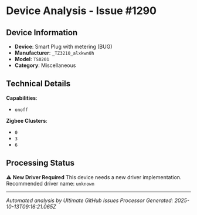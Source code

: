 # Device Analysis - Issue #1290

## Device Information
- **Device**: Smart Plug with metering (BUG)
- **Manufacturer**: `_TZ3210_alxkwn0h`
- **Model**: `TS0201`
- **Category**: Miscellaneous

## Technical Details
**Capabilities**:
- `onoff`

**Zigbee Clusters**:
- `0`
- `3`
- `6`

## Processing Status
⚠️ **New Driver Required**
This device needs a new driver implementation.
Recommended driver name: `unknown`

---
*Automated analysis by Ultimate GitHub Issues Processor*
*Generated: 2025-10-13T09:16:21.065Z*
